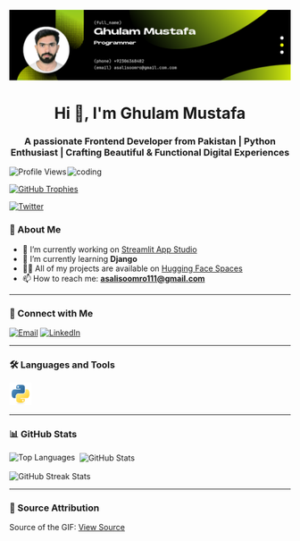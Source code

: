 ![logo](Black%20Yellow%20Modern%20Programmer%20LinkedIn%20Banner_20241213_132051_0000.png)  
<h1 align="center">Hi 👋, I'm Ghulam Mustafa</h1>  
<h3 align="center">A passionate Frontend Developer from Pakistan | Python Enthusiast | Crafting Beautiful & Functional Digital Experiences</h3>  

<img align="right" alt="coding" width="400" src="https://miro.medium.com/v2/resize:fit:1400/1*VMmvImch6VU5pc2VktY1uw.gif">  

<p align="left">  
  <img src="https://komarev.com/ghpvc/?username=ghulammustafa806&label=Profile%20views&color=0e75b6&style=flat" alt="Profile Views" />  
</p>  

<p align="left">  
  <a href="https://github.com/ryo-ma/github-profile-trophy">  
    <img src="https://github-profile-trophy.vercel.app/?username=ghulammustafa806" alt="GitHub Trophies" />  
  </a>  
</p>  

<p align="left">  
  <a href="https://twitter.com/" target="_blank">  
    <img src="https://img.shields.io/twitter/follow/?logo=twitter&style=for-the-badge" alt="Twitter" />  
  </a>  
</p>  

### 🌟 About Me  
- 🔭 I’m currently working on [Streamlit App Studio](https://huggingface.co/spaces/Ghmustafa11/health-analyzer-app/resolve/main/app.py)  
- 🌱 I’m currently learning **Django**  
- 👨‍💻 All of my projects are available on [Hugging Face Spaces](https://huggingface.co/spaces/Ghmustafa11)  
- 📫 How to reach me: **asalisoomro111@gmail.com**  

---

### 📱 Connect with Me  
<p align="left">  
  <a href="mailto:asalisoomro111@gmail.com"><img src="https://img.shields.io/badge/Email-D14836?style=for-the-badge&logo=gmail&logoColor=white" alt="Email"></a>  
  <a href="https://www.linkedin.com/"><img src="https://img.shields.io/badge/LinkedIn-0A66C2?style=for-the-badge&logo=linkedin&logoColor=white" alt="LinkedIn"></a>  
</p>  

---

### 🛠️ Languages and Tools  
<p align="left">  
  <a href="https://www.python.org" target="_blank" rel="noreferrer">  
    <img src="https://raw.githubusercontent.com/devicons/devicon/master/icons/python/python-original.svg" alt="Python" width="40" height="40"/>  
  </a>  
  <!-- Add more tools and languages as needed -->  
</p>  

---

### 📊 GitHub Stats  
<p align="left">  
  <img align="left" src="https://github-readme-stats.vercel.app/api/top-langs?username=ghulammustafa806&show_icons=true&locale=en&layout=compact" alt="Top Languages" />  
</p>  

<p>&nbsp;  
  <img align="center" src="https://github-readme-stats.vercel.app/api?username=ghulammustafa806&show_icons=true&locale=en" alt="GitHub Stats" />  
</p>  

<p>  
  <img align="center" src="https://github-readme-streak-stats.herokuapp.com/?user=ghulammustafa806&" alt="GitHub Streak Stats" />  
</p>  

---

### 🔗 Source Attribution  
<p align="left">Source of the GIF:  
  <a href="https://miro.medium.com/v2/resize:fit:1400/1*VMmvImch6VU5pc2VktY1uw.gif">View Source</a>  
</p>
